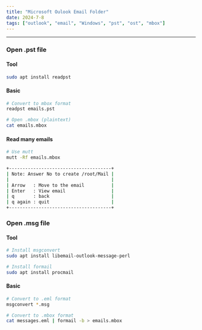 ```yaml
---
title: "Microsoft Oulook Email Folder"
date: 2024-7-8
tags: ["outlook", "email", "Windows", "pst", "ost", "mbox"]
---
```


---
### Open .pst file

#### Tool

```bash
sudo apt install readpst
```

#### Basic

```bash
# Convert to mbox format
readpst emails.pst
```

```bash
# Open .mbox (plaintext)
cat emails.mbox
```

#### Read many emails

```bash
# Use mutt
mutt -Rf emails.mbox
```

```bash
+--------------------------------------+
| Note: Answer No to create /root/Mail |
|                                      |
| Arrow   : Move to the email          |
| Enter   : View email                 |
| q       : back                       |
| q again : quit                       |
+--------------------------------------+
```

### Open .msg file

#### Tool

```bash
# Install msgconvert
sudo apt install libemail-outlook-message-perl
```

```bash
# Install formail
sudo apt install procmail
```

#### Basic

```bash
# Convert to .eml format
msgconvert *.msg
```

```bash
# Convert to .mbox format
cat messages.eml | formail -b > emails.mbox
```

<br>